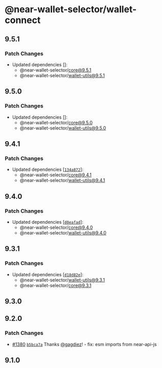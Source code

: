 # @near-wallet-selector/wallet-connect

## 9.5.1

### Patch Changes

- Updated dependencies []:
  - @near-wallet-selector/core@9.5.1
  - @near-wallet-selector/wallet-utils@9.5.1

## 9.5.0

### Patch Changes

- Updated dependencies []:
  - @near-wallet-selector/core@9.5.0
  - @near-wallet-selector/wallet-utils@9.5.0

## 9.4.1

### Patch Changes

- Updated dependencies [[`134a872`](https://github.com/near/wallet-selector/commit/134a8723b938cdd922ddbf1eec528cdac7ae6c3e)]:
  - @near-wallet-selector/core@9.4.1
  - @near-wallet-selector/wallet-utils@9.4.1

## 9.4.0

### Patch Changes

- Updated dependencies [[`d0eafad`](https://github.com/near/wallet-selector/commit/d0eafad960b1ccfc190224e32cc181bae1cd77bb)]:
  - @near-wallet-selector/core@9.4.0
  - @near-wallet-selector/wallet-utils@9.4.0

## 9.3.1

### Patch Changes

- Updated dependencies [[`d18d82e`](https://github.com/near/wallet-selector/commit/d18d82e852f71489e3051653ac07f66cd78912d3)]:
  - @near-wallet-selector/wallet-utils@9.3.1
  - @near-wallet-selector/core@9.3.1

## 9.3.0

## 9.2.0

### Patch Changes

- [#1380](https://github.com/near/wallet-selector/pull/1380) [`b5bca7a`](https://github.com/near/wallet-selector/commit/b5bca7a66484686fad7c975b53b25fdd714421f5) Thanks [@gagdiez](https://github.com/gagdiez)! - fix: esm imports from near-api-js

## 9.1.0
